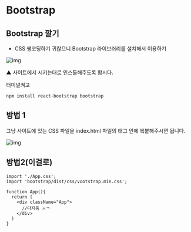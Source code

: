 # Bootstrap

## Bootstrap 깔기

- CSS 쌩코딩하기 귀찮으니 Bootstrap 라이브러리를 설치해서 이용하기

 

![img](https://codingapple.com/wp-content/uploads/2020/05/%EC%BA%A1%EC%B2%982.png)

 

▲ 사이트에서 시키는대로 인스톨해주도록 합시다. 

터미널켜고

```
npm install react-bootstrap bootstrap 
```



 ## 방법 1

 그냥 사이트에 있는 CSS 파일을 index.html 파일의 <head> 태그 안에 복붙해주시면 됩니다. 

 

![img](https://codingapple.com/wp-content/uploads/2020/05/%EC%BA%A1%EC%B2%983.png)

## 방법2(이걸로)

```
import './App.css';
import 'bootstrap/dist/css/vootstrap.min.css';

function App(){
  return (
    <div className="App">
      //다지움 ㅅㄱ
    </div>
  )
}
```

